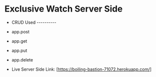 # Exclusive Watch Server Side

- CRUD Used ----------
- app.post
- app.get
- app.put
- app.delete

- Live Server Side Link: [https://boiling-bastion-71072.herokuapp.com/]
